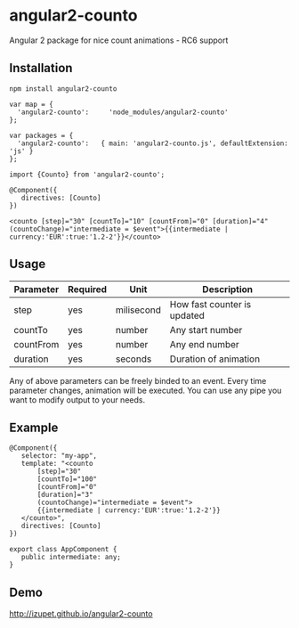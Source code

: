 # angular2-counto

Angular 2 package for nice count animations - RC6 support

## Installation
```
npm install angular2-counto
```

```
var map = {
  'angular2-counto':     'node_modules/angular2-counto'
};

var packages = {
  'angular2-counto':   { main: 'angular2-counto.js', defaultExtension: 'js' }
};
 ```

 ```
import {Counto} from 'angular2-counto';

@Component({
    directives: [Counto]
})
```

 ```
<counto [step]="30" [countTo]="10" [countFrom]="0" [duration]="4" (countoChange)="intermediate = $event">{{intermediate | currency:'EUR':true:'1.2-2'}}</counto>
 ```













## Usage

| Parameter     | Required      | Unit          | Description                             |
| ------------- | ------------- | ------------- | --------------------------------------- |
| step          | yes           | milisecond    | How fast counter is updated             |
| countTo       | yes           | number        | Any start number                        |
| countFrom     | yes           | number        | Any end number                          |                  
| duration      | yes           | seconds       | Duration of animation                   |

Any of above parameters can be freely binded to an event. Every time parameter changes, animation will be executed.
You can use any pipe you want to modify output to your needs.

## Example

```
@Component({
   selector: "my-app",
   template: "<counto
       [step]="30"
       [countTo]="100"
       [countFrom]="0"
       [duration]="3"
       (countoChange)="intermediate = $event">
       {{intermediate | currency:'EUR':true:'1.2-2'}}
   </counto>",
   directives: [Counto]
})

export class AppComponent {
   public intermediate: any;
}
```

## Demo

http://izupet.github.io/angular2-counto
